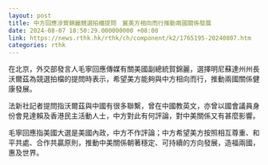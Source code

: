 ```yaml
---
layout: post
title: 中方回應涉賀錦麗競選拍檔提問　冀美方相向而行推動兩國關係發展
date: 2024-08-07 18:50:29.000000000 +08:00
link: https://news.rthk.hk/rthk/ch/component/k2/1765195-20240807.htm
categories: rthk
---
```


在北京，外交部發言人毛寧回應傳媒有關美國副總統賀錦麗，選擇明尼蘇達州州長沃爾茲為競選拍檔的提問時表示，希望美方能夠與中方相向而行，推動兩國關係健康發展。

法新社記者提問指沃爾茲與中國有很多聯繫，曾在中國教英文，亦曾以國會議員身份會見達賴及香港民主活動人士，中方對此有何評論，對中美關係又有甚麼影響。

毛寧回應指美國大選是美國內政，中方不作評論；中方希望美方按照相互尊重、和平共處、合作共贏原則，推動中美關係朝著穩定、可持續的方向發展，造福兩國，惠及世界。
